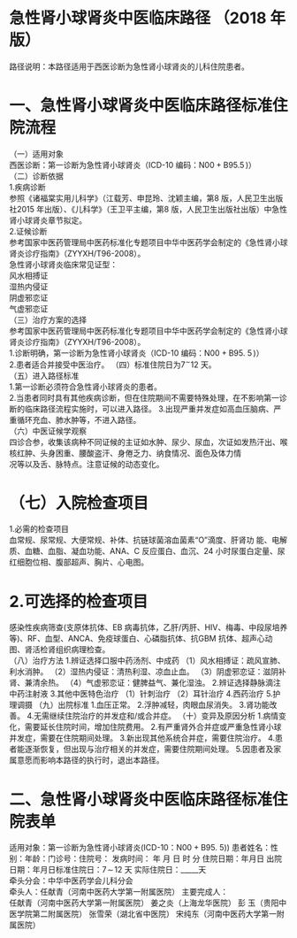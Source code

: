 # 急性肾小球肾炎中医临床路径 （2018 年版）  
路径说明：本路径适用于西医诊断为急性肾小球肾炎的儿科住院患者。  
# 一、急性肾小球肾炎中医临床路径标准住院流程  
（一）适用对象  
西医诊断：第一诊断为急性肾小球肾炎（ICD-10 编码：$\mathrm{N}00{+}\mathrm{B}95.5\,)$）  
（二）诊断依据  
1.疾病诊断  
参照《诸福棠实用儿科学》（江载芳、申昆玲、沈颖主编，第8 版，人民卫生出版社2015 年出版）、《儿科学》（王卫平主编，第8 版，人民卫生出版社出版）中急性肾小球肾炎章节拟定。  
2.证候诊断  
参考国家中医药管理局中医药标准化专题项目中华中医药学会制定的《急性肾小球肾炎诊疗指南》（ZYYXH/T96-2008）。  
急性肾小球肾炎临床常见证型：  
风水相搏证  
湿热内侵证  
阴虚邪恋证  
气虚邪恋证  
（三）治疗方案的选择  
参考国家中医药管理局中医药标准化专题项目中华中医药学会制定的《急性肾小球肾炎诊疗指南》（ZYYXH/T96-2008）。  
1.诊断明确，第一诊断为急性肾小球肾炎（ICD-10 编码：$\mathrm{N}00{+}\mathrm{B}95.\ 5\,)$）  
2.患者适合并接受中医治疗。 （四）标准住院日为$7^{\sim}12$ 天。  
（五）进入路径标准  
1.第一诊断必须符合急性肾小球肾炎的患者。  
2.当患者同时具有其他疾病诊断，但在住院期间不需要特殊处理，在不影响第一诊断的临床路径流程实施时，可以进入路径。 3.出现严重并发症如高血压脑病、严重循环充血、肺水肿等，不进入路径。  
（六）中医证候学观察  
四诊合参，收集该病种不同证候的主证如水肿、尿少、尿血，次证如发热汗出、喉核红肿、头身困重、腰酸盗汗、身倦乏力、纳食情况、面色及体力情  
况等以及舌、脉特点。注意证候的动态变化。  
# （七）入院检查项目  
1.必需的检查项目  
血常规、尿常规、大便常规、补体、抗链球菌溶血菌素“O”滴度、肝肾功 能、电解质、血糖、血脂、凝血功能、ANA、C 反应蛋白、血沉、24 小时尿蛋白定量、尿红细胞位相、腹部超声、胸片、心电图。  
# 2.可选择的检查项目  
感染性疾病筛查(支原体抗体、EB 病毒抗体，乙肝/丙肝、HIV、梅毒、中段尿培养等)、RF、血型、ANCA、免疫球蛋白、心磷脂抗体、抗GBM 抗体、超声心动图、肾活检肾组织病理检查。  
（八）治疗方法 1.辨证选择口服中药汤剂、中成药 （1）风水相搏证：疏风宣肺、利水消肿。  （2）湿热内侵证：清热利湿、凉血止血。 （3）阴虚邪恋证：滋阴补肾、兼清余热。 （4）气虚邪恋证：健脾益气、兼化湿浊。 2.辨证选择静脉滴注中药注射液  3.其他中医特色治疗 （1）针刺治疗 （2）耳针治疗 4.西药治疗  5.护理调摄 （九）出院标准 1.血压正常。 2.浮肿减轻，肉眼血尿消失。 3.肾功能改善。 4.无需继续住院治疗的并发症和/或合并症。 （十）变异及原因分析 1.病情变化，需要延长住院时间，增加住院费用。 2.有严重肾外合并症或严重急性肾小球并发症，需要在住院期间处理。 3.新出现其他系统合并症，需要住院治疗。 4.患者能逐渐恢复，但出现与治疗相关的并发症，需要住院期间处理。 5.因患者及家属意愿而影响本路径的执行时，退出本路径。  
# 二、急性肾小球肾炎中医临床路径标准住院表单  
适用对象：第一诊断为急性肾小球肾炎(ICD-10：$\mathrm{N}00{+}\mathrm{B}95.\ 5)$) 患者姓名：性别：年龄：门诊号：住院号： 发病时间：   年  月  日  时  分  住院日期：年月日 出院日期：年月日标准住院日：$7\!\sim\!12$ 天               实际住院日：_____天  
牵头分会：中华中医药学会儿科分会  
牵头人：任献青（河南中医药大学第一附属医院） 主要完成人：  
任献青（河南中医药大学第一附属医院） 姜之炎（上海龙华医院） 彭 玉（贵阳中医学院第二附属医院） 张雪荣（湖北省中医院） 宋纯东（河南中医药大学第一附属医院）  